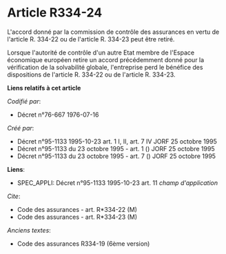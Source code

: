 # Article R334-24

L'accord donné par la commission de contrôle des assurances en vertu de l'article R. 334-22 ou de l'article R. 334-23 peut
être retiré.

Lorsque l'autorité de contrôle d'un autre Etat membre de l'Espace économique européen retire un accord précédemment donné
pour la vérification de la solvabilité globale, l'entreprise perd le bénéfice des dispositions de l'article R. 334-22 ou de
l'article R. 334-23.

**Liens relatifs à cet article**

_Codifié par_:

  - Décret n°76-667 1976-07-16

_Créé par_:

  - Décret n°95-1133 1995-10-23 art. 1 I, II, art. 7 IV JORF 25 octobre 1995
  - Décret n°95-1133 du 23 octobre 1995 - art. 1 () JORF 25 octobre 1995
  - Décret n°95-1133 du 23 octobre 1995 - art. 7 () JORF 25 octobre 1995

**Liens**:

  - SPEC_APPLI: Décret n°95-1133 1995-10-23 art. 11 *champ d'application*

_Cite_:

  - Code des assurances - art. R*334-22 (M)
  - Code des assurances - art. R*334-23 (M)

_Anciens textes_:

  - Code des assurances R334-19 (6ème version)
